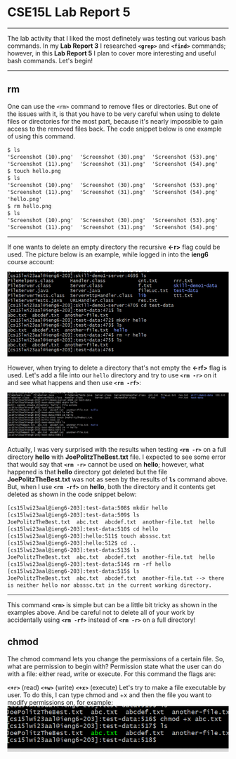 # CSE15L Lab Report 5
***
The lab activity that I liked the most definetely was testing out various bash commands. In my **Lab Report 3** I researched **`<grep>`** and **`<find>`** commands; however, in this **Lab Report 5** I plan to cover more interesting and useful bash commands. Let's begin!
***
## rm
One can use the `<rm>` command to remove files or directories. But one of the issues with it, is that you have to be very careful when using to delete files or directories for the most part, because it's nearly impossible to gain access to the removed files back. The code snippet below is one example of using this command.
```
$ ls
'Screenshot (10).png'  'Screenshot (30).png'  'Screenshot (53).png'
'Screenshot (11).png'  'Screenshot (31).png'  'Screenshot (54).png'
$ touch hello.png
$ ls
'Screenshot (10).png'  'Screenshot (30).png'  'Screenshot (53).png'
'Screenshot (11).png'  'Screenshot (31).png'  'Screenshot (54).png'
'hello.png'
$ rm hello.png
$ ls
'Screenshot (10).png'  'Screenshot (30).png'  'Screenshot (53).png'
'Screenshot (11).png'  'Screenshot (31).png'  'Screenshot (54).png'
```
***
If one wants to delete an empty directory the recursive **<-r>** flag could be used. The picture below is an example, while logged in into the **ieng6** course account:

![Image1](rm-r.png)

However, when trying to delete a directory that's not empty the **<-rf>** flag is used. Let's add a file into our `hello` directory and try to use **`<rm -r>`** on it and see what happens and then use **`<rm -rf>`**:

![Image2](rm-rf.png)

Actually, I was very surprised with the results when testing **`<rm -r>`** on a full directory **hello** with **JoePolitzTheBest.txt** file. I expected to see some error that would say that **`<rm -r>`** cannot be used on **hello**; however, what happened is that **hello** directory got deleted but the file **JoePolitzTheBest.txt** was not as seen by the results of **`ls`** command above. But, when I use **`<rm -rf>`** on **hello**, both the directory and it contents get deleted as shown in the code snippet below:
```
[cs15lwi23aal@ieng6-203]:test-data:508$ mkdir hello
[cs15lwi23aal@ieng6-203]:test-data:509$ ls
JoePolitzTheBest.txt  abc.txt  abcdef.txt  another-file.txt  hello
[cs15lwi23aal@ieng6-203]:test-data:510$ cd hello
[cs15lwi23aal@ieng6-203]:hello:511$ touch absssc.txt
[cs15lwi23aal@ieng6-203]:hello:512$ cd ..
[cs15lwi23aal@ieng6-203]:test-data:513$ ls
JoePolitzTheBest.txt  abc.txt  abcdef.txt  another-file.txt  hello
[cs15lwi23aal@ieng6-203]:test-data:514$ rm -rf hello
[cs15lwi23aal@ieng6-203]:test-data:515$ ls
JoePolitzTheBest.txt  abc.txt  abcdef.txt  another-file.txt --> there is neither hello nor absssc.txt in the current working directory.
```
***
This command **`<rm>`** is simple but can be a little bit tricky as shown in the examples above. And be careful not to delete all of your work by accidentally using **`<rm -rf>`** instead of **`<rm -r>`** on a full directory!

## chmod
The chmod command lets you change the permissions of a certain file. So, what are permission to begin with? Permission state what the user can do with a file: either read, write or execute. For this command the flags are:

**`<+r>`** (read)
**`<+w>`** (write)
**`<+x>`** (execute)
Let's try to make a file executable by user. To do this, I can type chmod and +x and then the file you want to modify permissions on, for example:
![Image3](chmod+x.png)

